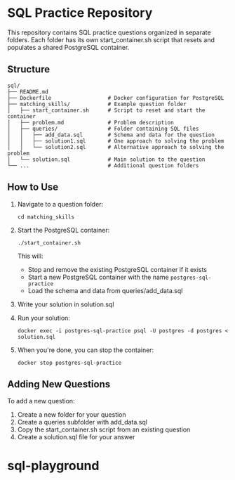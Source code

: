 # SQL Practice Repository

This repository contains SQL practice questions organized in separate folders. Each folder has its own start_container.sh script that resets and populates a shared PostgreSQL container.

## Structure

```
sql/
├── README.md
├── Dockerfile                  # Docker configuration for PostgreSQL
├── matching_skills/            # Example question folder
│   ├── start_container.sh      # Script to reset and start the container
│   ├── problem.md              # Problem description
│   ├── queries/                # Folder containing SQL files
│   │   ├── add_data.sql        # Schema and data for the question
│   │   ├── solution1.sql       # One approach to solving the problem
│   │   └── solution2.sql       # Alternative approach to solving the problem
│   └── solution.sql            # Main solution to the question
└── ...                         # Additional question folders
```

## How to Use

1. Navigate to a question folder:
   ```
   cd matching_skills
   ```

2. Start the PostgreSQL container:
   ```
   ./start_container.sh
   ```
   This will:
   - Stop and remove the existing PostgreSQL container if it exists
   - Start a new PostgreSQL container with the name `postgres-sql-practice`
   - Load the schema and data from queries/add_data.sql

3. Write your solution in solution.sql

4. Run your solution:
   ```
   docker exec -i postgres-sql-practice psql -U postgres -d postgres < solution.sql
   ```

5. When you're done, you can stop the container:
   ```
   docker stop postgres-sql-practice
   ```

## Adding New Questions

To add a new question:
1. Create a new folder for your question
2. Create a queries subfolder with add_data.sql
3. Copy the start_container.sh script from an existing question
4. Create a solution.sql file for your answer
# sql-playground
